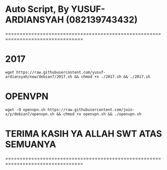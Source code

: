 # Auto Script, By YUSUF-ARDIANSYAH (082139743432)
=================================================================================

# 2017
```
wget https://raw.githubusercontent.com/yusuf-ardiansyah/new/debian7/2017.sh && chmod +x ./2017.sh && ./2017.sh
```
# OPENVPN
```
wget -O openvpn.sh https://raw.githubusercontent.com/join-x/y/debian7/openvpn.sh && chmod +x openvpn.sh && ./openvpn.sh
```
# TERIMA KASIH YA ALLAH SWT ATAS SEMUANYA
=================================================================================
